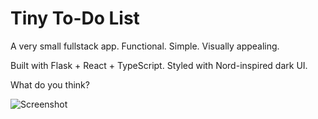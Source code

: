 # Tiny To-Do List

A very small fullstack app. Functional. Simple. Visually appealing.

Built with Flask + React + TypeScript.
Styled with Nord-inspired dark UI.

What do you think?

![Screenshot](https://github.com/josias-qr25/tiny-todo/blob/main/client/public/screenshots/tiny-todo.png?raw=true)